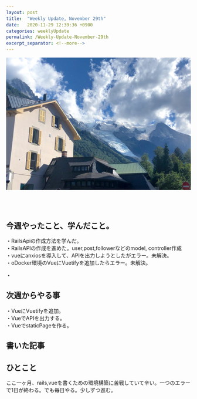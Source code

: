 ```yaml
---
layout: post
title:  "Weekly Update, November 29th"
date:   2020-11-29 12:39:36 +0900
categories: weeklyUpdate
permalink: /Weekly-Update-November-29th
excerpt_separator: <!--more-->
---
```

![image here](/assets/img/thumbnail/three.jpeg)

<br><br>


## 今週やったこと、学んだこと。

・RailsApiの作成方法を学んだ。<br>
・RailsAPIの作成を進めた。user,post,followerなどのmodel, controller作成<br>
・vueにanxiosを導入して、APIを出力しようとしたがエラー。未解決。<br>
・oDocker環境のVueにVuetifyを追加したらエラー。未解決。<br>

・<br>



## 次週からやる事
・VueにVuetifyを追加。<br>
・VueでAPIを出力する。<br>
・VueでstaticPageを作る。<br>






## 書いた記事
[](https://qiita.com/kazumawada/items/8c42e6a356f61af528b0)
[](https://qiita.com/kazumawada/items/db5525a503881e692b2c)

## ひとこと

ここ一ヶ月、rails,vueを書くための環境構築に苦戦していて辛い。一つのエラーで1日が終わる。でも毎日やる。少しずつ進む。
